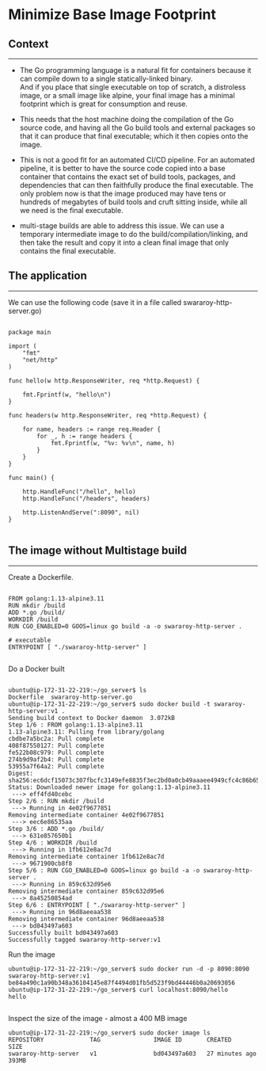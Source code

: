 # Minimize Base Image Footprint

## Context
---

- The Go programming language is a natural fit for containers because it can compile down to a single statically-linked binary.  
And if you place that single executable on top of scratch, a distroless image, or a small image like alpine, your final image has a minimal footprint which is great for 
consumption and reuse.

- This needs that the host machine doing the compilation of the Go source code, and having all the Go build tools and external packages so that it can produce that final executable; which it then copies onto the image.

- This  is not a good fit for an automated CI/CD pipeline.  For an automated pipeline, it is better to have the source code copied into a base container that contains the exact set of build tools, packages, and dependencies that can then faithfully produce the final executable. The only problem now is that the image produced may have tens or hundreds of megabytes of build tools and cruft sitting inside, while all we need is the final executable.

- multi-stage builds are able to address this issue.  We can use a temporary intermediate image to do the build/compilation/linking, and then take the result and copy it into a clean final image that only contains the final executable.

## The application
---

We can use the following code (save it in a file called swararoy-http-server.go)

```

package main

import (
    "fmt"
    "net/http"
)

func hello(w http.ResponseWriter, req *http.Request) {

    fmt.Fprintf(w, "hello\n")
}

func headers(w http.ResponseWriter, req *http.Request) {

    for name, headers := range req.Header {
        for _, h := range headers {
            fmt.Fprintf(w, "%v: %v\n", name, h)
        }
    }
}

func main() {

    http.HandleFunc("/hello", hello)
    http.HandleFunc("/headers", headers)

    http.ListenAndServe(":8090", nil)
}


```

## The image without Multistage build 
---

Create a Dockerfile.

```

FROM golang:1.13-alpine3.11
RUN mkdir /build
ADD *.go /build/
WORKDIR /build
RUN CGO_ENABLED=0 GOOS=linux go build -a -o swararoy-http-server .

# executable
ENTRYPOINT [ "./swararoy-http-server" ]


```

Do a Docker built

```

ubuntu@ip-172-31-22-219:~/go_server$ ls
Dockerfile  swararoy-http-server.go
ubuntu@ip-172-31-22-219:~/go_server$ sudo docker build -t swararoy-http-server:v1 .
Sending build context to Docker daemon  3.072kB
Step 1/6 : FROM golang:1.13-alpine3.11
1.13-alpine3.11: Pulling from library/golang
cbdbe7a5bc2a: Pull complete
408f87550127: Pull complete
fe522b08c979: Pull complete
274b9d9af2b4: Pull complete
53955a7f64a2: Pull complete
Digest: sha256:ec6dcf15073c307fbcfc3149efe8835f3ec2bd0a0cb49aaaee4949cfc4c86b65
Status: Downloaded newer image for golang:1.13-alpine3.11
 ---> eff4fd40cebc
Step 2/6 : RUN mkdir /build
 ---> Running in 4e02f9677851
Removing intermediate container 4e02f9677851
 ---> eec6e86535aa
Step 3/6 : ADD *.go /build/
 ---> 631e857650b1
Step 4/6 : WORKDIR /build
 ---> Running in 1fb612e8ac7d
Removing intermediate container 1fb612e8ac7d
 ---> 9671900cb8f8
Step 5/6 : RUN CGO_ENABLED=0 GOOS=linux go build -a -o swararoy-http-server .
 ---> Running in 859c632d95e6
Removing intermediate container 859c632d95e6
 ---> 8a45250854ad
Step 6/6 : ENTRYPOINT [ "./swararoy-http-server" ]
 ---> Running in 96d8aeeaa538
Removing intermediate container 96d8aeeaa538
 ---> bd043497a603
Successfully built bd043497a603
Successfully tagged swararoy-http-server:v1

```
Run the image

```
ubuntu@ip-172-31-22-219:~/go_server$ sudo docker run -d -p 8090:8090 swararoy-http-server:v1
be84a490c1a90b348a36104145e87f4494d01fb5d523f9bd44446b0a20693056
ubuntu@ip-172-31-22-219:~/go_server$ curl localhost:8090/hello
hello


```
Inspect the size of the image - almost a 400 MB image

```
ubuntu@ip-172-31-22-219:~/go_server$ sudo docker image ls
REPOSITORY             TAG               IMAGE ID       CREATED          SIZE
swararoy-http-server   v1                bd043497a603   27 minutes ago   393MB

```
